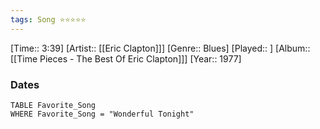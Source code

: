 ```yaml
---
tags: Song ⭐⭐⭐⭐⭐ 
---
```

[Time:: 3:39]
[Artist:: [[Eric Clapton]]]
[Genre:: Blues]
[Played:: ]
[Album:: [[Time Pieces - The Best Of Eric Clapton]]]
[Year:: 1977]
### Dates
````dataview
TABLE Favorite_Song
WHERE Favorite_Song = "Wonderful Tonight"
````